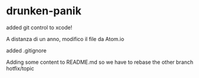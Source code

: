 drunken-panik
=============

added git control to xcode!

A distanza di un anno, modifico il file da Atom.io

added .gitignore

Adding some content to README.md so we have to rebase the other branch hotfix/topic
